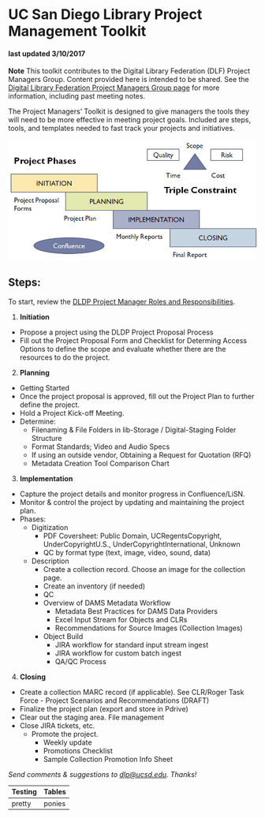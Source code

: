 # UC San Diego Library Project Management Toolkit


#### last updated 3/10/2017



**Note** This toolkit contributes to the Digital Library Federation (DLF) Project Managers Group.  Content provided here is intended to be shared.  See the [Digital Library Federation Project Managers Group page](http://www.diglib.org/groups/pmg/) for more information, including past meeting notes.

The Project Managers’ Toolkit is designed to give managers the tools they will need to be more effective in meeting project goals.  Included are steps, tools, and templates needed to fast track your projects and initiatives.


  ![PM Process Overview](/DLP_PM.jpg)


## Steps:
To start, review the [DLDP Project Manager Roles and Responsibilities](/docs/pm-roles-and-responsibilities.md).

1. **Initiation**
  - Propose a project using the DLDP Project Proposal Process
  - Fill out the Project Proposal Form and Checklist for Determing Access Options to define the scope and evaluate whether there are the resources to do the project.
2. **Planning**
  * Getting Started
  * Once the project proposal is approved, fill out the Project Plan to further define the project.
  * Hold a Project Kick-off Meeting.
  * Determine:
    * Filenaming & File Folders in lib-Storage / Digital-Staging Folder Structure
    * Format Standards; Video and Audio Specs
    * If using an outside vendor, Obtaining a Request for Quotation (RFQ)
    * Metadata Creation Tool Comparison Chart
3. **Implementation**
  * Capture the project details and monitor progress in Confluence/LiSN.
  * Monitor & control the project by updating and maintaining the project plan.
  * Phases:
    * Digitization
      * PDF Coversheet: Public Domain, UCRegentsCopyright, UnderCopyrightU.S., UnderCopyrightInternational, Unknown
      * QC by format type (text, image, video, sound, data)
    * Description
      * Create a collection record.  Choose an image for the collection page.
      * Create an inventory (if needed)
      * QC
      * Overview of DAMS Metadata Workflow
        * Metadata Best Practices for DAMS Data Providers
        * Excel Input Stream for Objects and CLRs
        * Recommendations for Source Images (Collection Images)
      *  Object Build
         * JIRA workflow for standard input stream ingest
         * JIRA workflow for custom batch ingest
         * QA/QC Process
4. **Closing**
  * Create a collection MARC record (if applicable).  See CLR/Roger Task Force - Project Scenarios and Recommendations (DRAFT)
  * Finalize the project plan (export and store in Pdrive)
  * Clear out the staging area.  File management
  * Close JIRA tickets, etc.
    * Promote the project.
      * Weekly update
      * Promotions Checklist
      * Sample Collection Promotion Info Sheet

*Send comments & suggestions to [dlp@ucsd.edu](mailto:dlp@ucsd.edu).  Thanks!*


|Testing|Tables|
|---|---|
|pretty|ponies|
